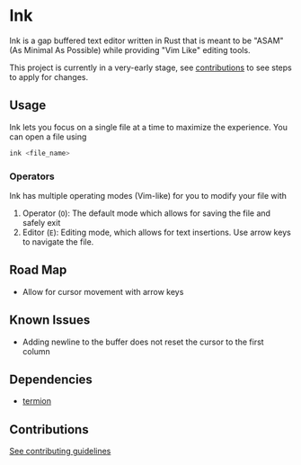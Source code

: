 # Ink

Ink is a gap buffered text editor written in Rust that is meant to be "ASAM" (As Minimal As Possible) while providing "Vim Like" editing tools.

This project is currently in a very-early stage, see [contributions](#contributions) to see steps to apply for changes.

## Usage

Ink lets you focus on a single file at a time to maximize the experience. You can open a file using

```bash
ink <file_name>
```

### Operators

Ink has multiple operating modes (Vim-like) for you to modify your file with

1. Operator (`O`): The default mode which allows for saving the file and safely exit
2. Editor (`E`): Editing mode, which allows for text insertions. Use arrow keys to navigate the file.

## Road Map

- Allow for cursor movement with arrow keys

## Known Issues

- Adding newline to the buffer does not reset the cursor to the first column

## Dependencies

- [termion](https://github.com/redox-os/termion/tree/master)

## Contributions

[See contributing guidelines](/CONTRIBUTING.md#contributing-guildlines)

